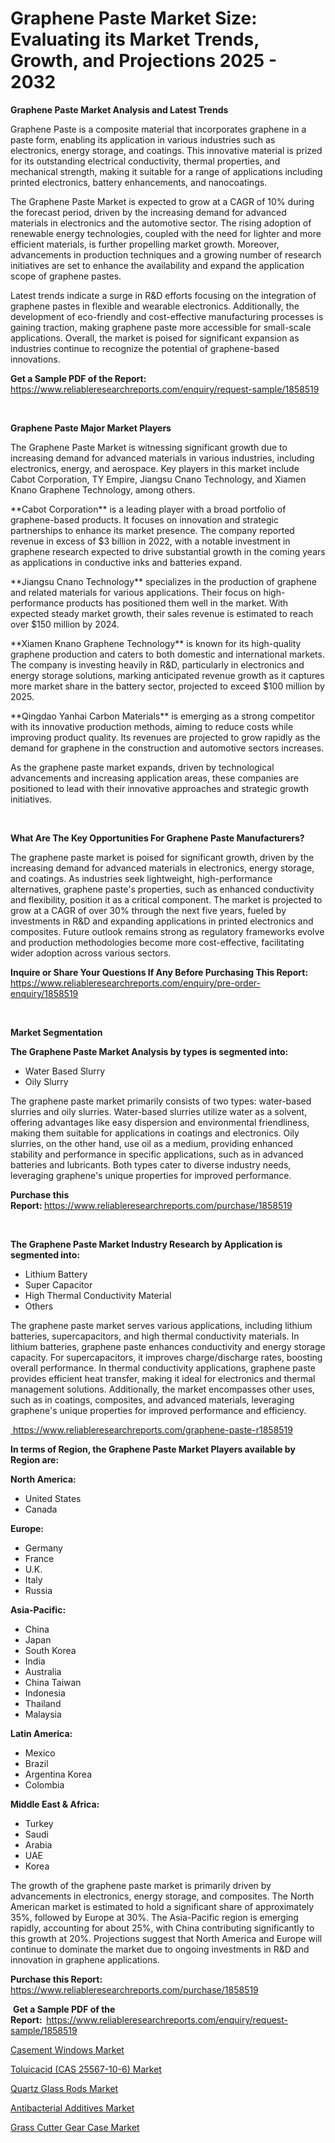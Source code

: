 <p><h1>Graphene Paste Market Size: Evaluating its Market Trends, Growth, and Projections 2025 - 2032</h1></p><p><strong>Graphene Paste Market Analysis and Latest Trends</strong></p>
<p><p>Graphene Paste is a composite material that incorporates graphene in a paste form, enabling its application in various industries such as electronics, energy storage, and coatings. This innovative material is prized for its outstanding electrical conductivity, thermal properties, and mechanical strength, making it suitable for a range of applications including printed electronics, battery enhancements, and nanocoatings.</p><p>The Graphene Paste Market is expected to grow at a CAGR of 10% during the forecast period, driven by the increasing demand for advanced materials in electronics and the automotive sector. The rising adoption of renewable energy technologies, coupled with the need for lighter and more efficient materials, is further propelling market growth. Moreover, advancements in production techniques and a growing number of research initiatives are set to enhance the availability and expand the application scope of graphene pastes.</p><p>Latest trends indicate a surge in R&D efforts focusing on the integration of graphene pastes in flexible and wearable electronics. Additionally, the development of eco-friendly and cost-effective manufacturing processes is gaining traction, making graphene paste more accessible for small-scale applications. Overall, the market is poised for significant expansion as industries continue to recognize the potential of graphene-based innovations.</p></p>
<p><strong>Get a Sample PDF of the Report:&nbsp;</strong> <a href="https://www.reliableresearchreports.com/enquiry/request-sample/1858519?utm_campaign=12&utm_medium=2&utm_source=Github&utm_content=ia&utm_term=31012025&utm_id=graphene-paste">https://www.reliableresearchreports.com/enquiry/request-sample/1858519</a></p>
<p>&nbsp;</p>
<p><strong>Graphene Paste Major Market Players</strong></p>
<p><p>The Graphene Paste Market is witnessing significant growth due to increasing demand for advanced materials in various industries, including electronics, energy, and aerospace. Key players in this market include Cabot Corporation, TY Empire, Jiangsu Cnano Technology, and Xiamen Knano Graphene Technology, among others.</p><p>**Cabot Corporation** is a leading player with a broad portfolio of graphene-based products. It focuses on innovation and strategic partnerships to enhance its market presence. The company reported revenue in excess of $3 billion in 2022, with a notable investment in graphene research expected to drive substantial growth in the coming years as applications in conductive inks and batteries expand.</p><p>**Jiangsu Cnano Technology** specializes in the production of graphene and related materials for various applications. Their focus on high-performance products has positioned them well in the market. With expected steady market growth, their sales revenue is estimated to reach over $150 million by 2024.</p><p>**Xiamen Knano Graphene Technology** is known for its high-quality graphene production and caters to both domestic and international markets. The company is investing heavily in R&D, particularly in electronics and energy storage solutions, marking anticipated revenue growth as it captures more market share in the battery sector, projected to exceed $100 million by 2025.</p><p>**Qingdao Yanhai Carbon Materials** is emerging as a strong competitor with its innovative production methods, aiming to reduce costs while improving product quality. Its revenues are projected to grow rapidly as the demand for graphene in the construction and automotive sectors increases.</p><p>As the graphene paste market expands, driven by technological advancements and increasing application areas, these companies are positioned to lead with their innovative approaches and strategic growth initiatives.</p></p>
<p>&nbsp;</p>
<p><strong>What Are The Key Opportunities For Graphene Paste Manufacturers?</strong></p>
<p><p>The graphene paste market is poised for significant growth, driven by the increasing demand for advanced materials in electronics, energy storage, and coatings. As industries seek lightweight, high-performance alternatives, graphene paste's properties, such as enhanced conductivity and flexibility, position it as a critical component. The market is projected to grow at a CAGR of over 30% through the next five years, fueled by investments in R&D and expanding applications in printed electronics and composites. Future outlook remains strong as regulatory frameworks evolve and production methodologies become more cost-effective, facilitating wider adoption across various sectors.</p></p>
<p><strong>Inquire or Share Your Questions If Any Before Purchasing This Report:</strong> <a href="https://www.reliableresearchreports.com/enquiry/pre-order-enquiry/1858519?utm_campaign=12&utm_medium=2&utm_source=Github&utm_content=ia&utm_term=31012025&utm_id=graphene-paste">https://www.reliableresearchreports.com/enquiry/pre-order-enquiry/1858519</a></p>
<p>&nbsp;</p>
<p><strong>Market Segmentation</strong></p>
<p><strong>The Graphene Paste Market Analysis by types is segmented into:</strong></p>
<p><ul><li>Water Based Slurry</li><li>Oily Slurry</li></ul></p>
<p><p>The graphene paste market primarily consists of two types: water-based slurries and oily slurries. Water-based slurries utilize water as a solvent, offering advantages like easy dispersion and environmental friendliness, making them suitable for applications in coatings and electronics. Oily slurries, on the other hand, use oil as a medium, providing enhanced stability and performance in specific applications, such as in advanced batteries and lubricants. Both types cater to diverse industry needs, leveraging graphene's unique properties for improved performance.</p></p>
<p><strong>Purchase this Report:&nbsp;</strong><a href="https://www.reliableresearchreports.com/purchase/1858519?utm_campaign=12&utm_medium=2&utm_source=Github&utm_content=ia&utm_term=31012025&utm_id=graphene-paste">https://www.reliableresearchreports.com/purchase/1858519</a></p>
<p>&nbsp;</p>
<p><strong>The Graphene Paste Market Industry Research by Application is segmented into:</strong></p>
<p><ul><li>Lithium Battery</li><li>Super Capacitor</li><li>High Thermal Conductivity Material</li><li>Others</li></ul></p>
<p><p>The graphene paste market serves various applications, including lithium batteries, supercapacitors, and high thermal conductivity materials. In lithium batteries, graphene paste enhances conductivity and energy storage capacity. For supercapacitors, it improves charge/discharge rates, boosting overall performance. In thermal conductivity applications, graphene paste provides efficient heat transfer, making it ideal for electronics and thermal management solutions. Additionally, the market encompasses other uses, such as in coatings, composites, and advanced materials, leveraging graphene's unique properties for improved performance and efficiency.</p></p>
<p><a href="https://www.reliableresearchreports.com/graphene-paste-r1858519?utm_campaign=12&utm_medium=2&utm_source=Github&utm_content=ia&utm_term=31012025&utm_id=graphene-paste">&nbsp;https://www.reliableresearchreports.com/graphene-paste-r1858519</a></p>
<p><strong>In terms of Region, the Graphene Paste Market Players available by Region are:</strong></p>
<p>
    <p> <strong> North America: </strong>
        <ul>
            <li>United States</li>
            <li>Canada</li>
        </ul>
        </p> 
    <p> <strong> Europe: </strong>
        <ul>
            <li>Germany</li>
            <li>France</li>
            <li>U.K.</li>
            <li>Italy</li>
            <li>Russia</li>
        </ul>
        </p> 
    <p> <strong> Asia-Pacific: </strong>
        <ul>
            <li>China</li>
            <li>Japan</li>
            <li>South Korea</li>
            <li>India</li>
            <li>Australia</li>
            <li>China Taiwan</li>
            <li>Indonesia</li>
            <li>Thailand</li>
            <li>Malaysia</li>
        </ul>
        </p> 
    <p> <strong> Latin America: </strong>
        <ul>
            <li>Mexico</li>
            <li>Brazil</li>
            <li>Argentina Korea</li>
            <li>Colombia</li>
        </ul>
        </p> 
    <p> <strong> Middle East & Africa: </strong>
        <ul>
            <li>Turkey</li>
            <li>Saudi</li>
            <li>Arabia</li>
            <li>UAE</li>
            <li>Korea</li>
        </ul>
    </p>
    </p>
<p><p>The growth of the graphene paste market is primarily driven by advancements in electronics, energy storage, and composites. The North American market is estimated to hold a significant share of approximately 35%, followed by Europe at 30%. The Asia-Pacific region is emerging rapidly, accounting for about 25%, with China contributing significantly to this growth at 20%. Projections suggest that North America and Europe will continue to dominate the market due to ongoing investments in R&D and innovation in graphene applications.</p></p>
<p><strong>Purchase this Report: </strong><a href="https://www.reliableresearchreports.com/purchase/1858519?utm_campaign=12&utm_medium=2&utm_source=Github&utm_content=ia&utm_term=31012025&utm_id=graphene-paste">https://www.reliableresearchreports.com/purchase/1858519</a></p>
<p>&nbsp;<strong>Get a Sample PDF of the Report:&nbsp;&nbsp;</strong><a href="https://www.reliableresearchreports.com/enquiry/request-sample/1858519?utm_campaign=12&utm_medium=2&utm_source=Github&utm_content=ia&utm_term=31012025&utm_id=graphene-paste">https://www.reliableresearchreports.com/enquiry/request-sample/1858519</a></p>
<p><strong></strong></p>
<p><p><a href="https://www.linkedin.com/pulse/unpacking-casement-windows-market-growth-whats-behind-115-cagr-o9avc?utm_campaign=12&utm_medium=2&utm_source=Github&utm_content=ia&utm_term=31012025&utm_id=graphene-paste">Casement Windows Market</a></p><p><a href="https://www.linkedin.com/pulse/toluicacid-cas-25567-10-6-market-growth-forecast-from-2025-4dmse?utm_campaign=12&utm_medium=2&utm_source=Github&utm_content=ia&utm_term=31012025&utm_id=graphene-paste">Toluicacid (CAS 25567-10-6) Market</a></p><p><a href="https://github.com/yankimber90yankim/Market-Research-Report-List-1/blob/main/quartz-glass-rods-market.md?utm_campaign=12&utm_medium=2&utm_source=Github&utm_content=ia&utm_term=31012025&utm_id=graphene-paste">Quartz Glass Rods Market</a></p><p><a href="https://github.com/lisaeichler20775/Market-Research-Report-List-1/blob/main/antibacterial-additives-market.md?utm_campaign=12&utm_medium=2&utm_source=Github&utm_content=ia&utm_term=31012025&utm_id=graphene-paste">Antibacterial Additives Market</a></p><p><a href="https://www.linkedin.com/pulse/comprehensive-analysis-grass-cutter-gear-case-market-20252032-ypche?utm_campaign=12&utm_medium=2&utm_source=Github&utm_content=ia&utm_term=31012025&utm_id=graphene-paste">Grass Cutter Gear Case Market</a></p></p>
